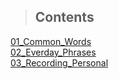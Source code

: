 > ## Contents

[01_Common_Words](01_Common_Words.md)  
[02_Everday_Phrases](02_Everday_Phrases.md)  
[03_Recording_Personal](03_Recording_Personal.md)  

